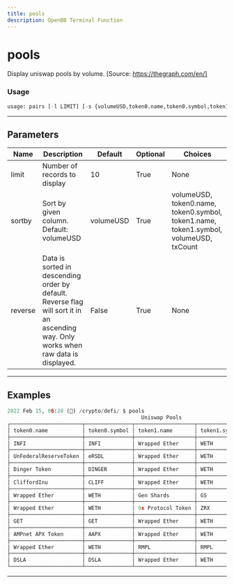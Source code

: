 ```yaml
---
title: pools
description: OpenBB Terminal Function
---
```


# pools

Display uniswap pools by volume. [Source: https://thegraph.com/en/]

### Usage

```python
usage: pairs [-l LIMIT] [-s {volumeUSD,token0.name,token0.symbol,token1.name,token1.symbol,volumeUSD,txCount}] [-r]
```

---

## Parameters

| Name | Description | Default | Optional | Choices |
| ---- | ----------- | ------- | -------- | ------- |
| limit | Number of records to display | 10 | True | None |
| sortby | Sort by given column. Default: volumeUSD | volumeUSD | True | volumeUSD, token0.name, token0.symbol, token1.name, token1.symbol, volumeUSD, txCount |
| reverse | Data is sorted in descending order by default. Reverse flag will sort it in an ascending way. Only works when raw data is displayed. | False | True | None |
---

## Examples

```python
2022 Feb 15, 06:28 (🦋) /crypto/defi/ $ pools
                                           Uniswap Pools
┌───────────────────────┬───────────────┬───────────────────┬───────────────┬───────────┬─────────┐
│ token0.name           │ token0.symbol │ token1.name       │ token1.symbol │ volumeUSD │ txCount │
├───────────────────────┼───────────────┼───────────────────┼───────────────┼───────────┼─────────┤
│ INFI                  │ INFI          │ Wrapped Ether     │ WETH          │ 99.5M     │ 41195   │
├───────────────────────┼───────────────┼───────────────────┼───────────────┼───────────┼─────────┤
│ UnFederalReserveToken │ eRSDL         │ Wrapped Ether     │ WETH          │ 994M      │ 148106  │
├───────────────────────┼───────────────┼───────────────────┼───────────────┼───────────┼─────────┤
│ Dinger Token          │ DINGER        │ Wrapped Ether     │ WETH          │ 99.4M     │ 27552   │
├───────────────────────┼───────────────┼───────────────────┼───────────────┼───────────┼─────────┤
│ CliffordInu           │ CLIFF         │ Wrapped Ether     │ WETH          │ 99.2M     │ 38398   │
├───────────────────────┼───────────────┼───────────────────┼───────────────┼───────────┼─────────┤
│ Wrapped Ether         │ WETH          │ Gen Shards        │ GS            │ 99M       │ 16773   │
├───────────────────────┼───────────────┼───────────────────┼───────────────┼───────────┼─────────┤
│ Wrapped Ether         │ WETH          │ 0x Protocol Token │ ZRX           │ 98.9M     │ 37163   │
├───────────────────────┼───────────────┼───────────────────┼───────────────┼───────────┼─────────┤
│ GET                   │ GET           │ Wrapped Ether     │ WETH          │ 98.9M     │ 21632   │
├───────────────────────┼───────────────┼───────────────────┼───────────────┼───────────┼─────────┤
│ AMPnet APX Token      │ AAPX          │ Wrapped Ether     │ WETH          │ 98.7M     │ 22957   │
├───────────────────────┼───────────────┼───────────────────┼───────────────┼───────────┼─────────┤
│ Wrapped Ether         │ WETH          │ RMPL              │ RMPL          │ 97.7M     │ 46404   │
├───────────────────────┼───────────────┼───────────────────┼───────────────┼───────────┼─────────┤
│ DSLA                  │ DSLA          │ Wrapped Ether     │ WETH          │ 97.5M     │ 37901   │
└───────────────────────┴───────────────┴───────────────────┴───────────────┴───────────┴─────────┘
```

---

